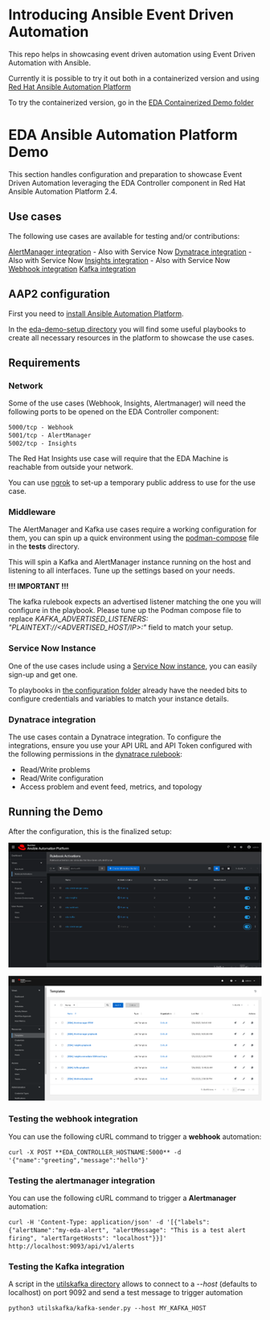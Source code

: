# Introducing Ansible Event Driven Automation

This repo helps in showcasing event driven automation using Event Driven Automation with Ansible.

Currently it is possible to try it out both in a containerized version and using [Red Hat Ansible Automation Platform](https://www.redhat.com/en/technologies/management/ansible)

To try the containerized version, go in the [EDA Containerized Demo folder](./eda-podman-demo/)

# EDA Ansible Automation Platform Demo

This section handles configuration and preparation to showcase Event Driven Automation leveraging the EDA Controller component in Red Hat Ansible Automation Platform 2.4.

## Use cases

The following use cases are available for testing and/or contributions:

[AlertManager integration](./assets/use-cases/alertmanager.md) - Also with Service Now
[Dynatrace integration](./assets/use-cases/dynatrace.md) - Also with Service Now
[Insights integration](./assets/use-cases/insights.md) - Also with Service Now
[Webhook integration](./assets/use-cases/webook.md)
[Kafka integration](./assets/use-cases/kafka.md)

## AAP2 configuration

First you need to [install Ansible Automation Platform](https://access.redhat.com/documentation/en-us/red_hat_ansible_automation_platform/2.4/html/red_hat_ansible_automation_platform_installation_guide).

In the [eda-demo-setup directory](./eda-demo-setup/) you will find some useful playbooks to create all necessary resources in the platform to showcase the use cases.

## Requirements

### Network

Some of the use cases (Webhook, Insights, Alertmanager) will need the following ports to be opened on the EDA Controller component:

    5000/tcp - Webhook
    5001/tcp - AlertManager
    5002/tcp - Insights

The Red Hat Insights use case will require that the EDA Machine is reachable from outside your network.

You can use [ngrok](https://ngrok.com/) to set-up a temporary public address to use for the use case.

### Middleware

The AlertManager and Kafka use cases require a working configuration for them, you can spin up a quick environment using the [podman-compose](./utilspodman-compose.yml) file in the **tests** directory.

This will spin a Kafka and AlertManager instance running on the host and listening to all interfaces. Tune up the settings based on your needs.

**!!! IMPORTANT !!!**

The kafka rulebook expects an advertised listener matching the one you will configure in the playbook. Please tune up the Podman compose file to replace _KAFKA_ADVERTISED_LISTENERS: "PLAINTEXT://<ADVERTISED_HOST/IP>:<PORT>"_ field to match your setup.

### Service Now Instance

One of the use cases include using a [Service Now instance](https://developer.servicenow.com/), you can easily sign-up and get one.

To playbooks in [the configuration folder](./eda-demo-setup/) already have the needed bits to configure credentials and variables to match your instance details.

### Dynatrace integration

The use cases contain a Dynatrace integration.
To configure the integrations, ensure you use your API URL and API Token configured with the following permissions in the [dynatrace rulebook](./eda-ansible/eda-rulebook-dynatrace.yml):

- Read/Write problems
- Read/Write configuration
- Access problem and event feed, metrics, and topology

## Running the Demo

After the configuration, this is the finalized setup:

![](./assets/eda_rulebooks.png)

![](./assets/aap2_templates.png)

### Testing the webhook integration

You can use the following cURL command to trigger a **webhook** automation:

    curl -X POST **EDA_CONTROLLER_HOSTNAME:5000** -d '{"name":"greeting","message":"hello"}'

### Testing the alertmanager integration

You can use the following cURL command to trigger a **Alertmanager** automation:

    curl -H 'Content-Type: application/json' -d '[{"labels":{"alertName":"my-eda-alert", "alertMessage": "This is a test alert firing", "alertTargetHosts": "localhost"}}]' http://localhost:9093/api/v1/alerts

### Testing the Kafka integration

A script in the [utilskafka directory](./utilskafka/) allows to connect to a _--host_ (defaults to localhost) on port 9092 and send a test message to trigger automation

    python3 utilskafka/kafka-sender.py --host MY_KAFKA_HOST
